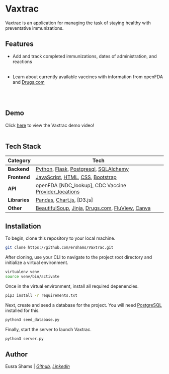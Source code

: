 # Vaxtrac

Vaxtrac is an application for managing the task of staying healthy with preventative immunizations.

## Features
- Add and track completed immunizations, dates of administration, and reactions
<br><br>

- Learn about currently available vaccines with information from openFDA and [Drugs.com]

<br><br>

## Demo
Click [here](https://youtu.be/zHuDHg2AnZQ) to view the Vaxtrac demo video!
<br><br>

## Tech Stack
Category | Tech
--- | --- 
**Backend** | [Python], [Flask], [Postgresql], [SQLAlchemy]
**Frontend** | [JavaScript], [HTML], [CSS], [Bootstrap]
**API** | openFDA [NDC_lookup], CDC Vaccine [Provider_locations]
**Libraries** | [Pandas], [Chart.js], [D3.js]
**Other** | [BeautifulSoup], [Jinja], [Drugs.com], [FluView], [Canva]

## Installation

To begin, clone this repository to your local machine.
```sh
git clone https://github.com/ershams/Vaxtrac.git
```

After cloning, use your CLI to navigate to the project root directory and initialize a virtual environment.
```sh
virtualenv venv
source venv/bin/activate
```

Once in the virtual environment, install all required depenencies.
```sh
pip3 install -r requirements.txt
```

Next, create and seed a database for the project. You will need [PostgreSQL] installed for this.
```sh
python3 seed_database.py
```
Finally, start the server to launch Vaxtrac.
```sh
python3 server.py
```

## Author
Eusra Shams | *[Github], [Linkedin]*


[Drugs.com]: <https://www.drugs.com/>
[Python]: <https://www.python.org/>
[Flask]: <https://flask.palletsprojects.com/en/2.1.x/>
[Postgresql]: <https://www.postgresql.org/>
[SQLAlchemy]: <https://www.sqlalchemy.org/>
[JavaScript]: <https://developer.mozilla.org/en-US/docs/Web/JavaScript>
[HTML]: <https://developer.mozilla.org/en-US/docs/Web/HTML>
[CSS]: <https://developer.mozilla.org/en-US/docs/Web/CSS>
[Bootstrap]: <https://getbootstrap.com/>
[FluView]: <https://www.cdc.gov/flu/weekly/fluviewinteractive.htm>
[Provider_locations]: <https://data.cdc.gov/resource/5jp2-pgaw.json>
[Pandas]: <https://pandas.pydata.org/>
[Chart.js]: <https://www.chartjs.org/docs/latest/getting-started/>
[D3]: <https://d3js.org/>
[BeautifulSoup]: <https://www.crummy.com/software/BeautifulSoup/bs4/doc/>
[Jinja]: <https://jinja.palletsprojects.com/en/3.1.x/>
[Github]: <https://github.com/ershams>
[Linkedin]: <https://www.linkedin.com/in/eusra-shams/>
[Canva]: <https://www.canva.com/>
